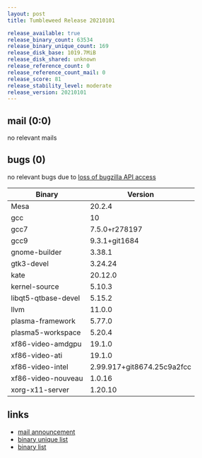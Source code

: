 ```yaml
---
layout: post
title: Tumbleweed Release 20210101

release_available: true
release_binary_count: 63534
release_binary_unique_count: 169
release_disk_base: 1019.7MiB
release_disk_shared: unknown
release_reference_count: 0
release_reference_count_mail: 0
release_score: 81
release_stability_level: moderate
release_version: 20210101
---
```


## mail (0:0)

no relevant mails

## bugs (0)

<!--more-->

no relevant bugs due to [loss of bugzilla API access](https://bugzilla.opensuse.org/show_bug.cgi?id=1157722)

Binary | Version
--- | ---
Mesa | 20.2.4
gcc | 10
gcc7 | 7.5.0+r278197
gcc9 | 9.3.1+git1684
gnome-builder | 3.38.1
gtk3-devel | 3.24.24
kate | 20.12.0
kernel-source | 5.10.3
libqt5-qtbase-devel | 5.15.2
llvm | 11.0.0
plasma-framework | 5.77.0
plasma5-workspace | 5.20.4
xf86-video-amdgpu | 19.1.0
xf86-video-ati | 19.1.0
xf86-video-intel | 2.99.917+git8674.25c9a2fcc
xf86-video-nouveau | 1.0.16
xorg-x11-server | 1.20.10

## links

- [mail announcement](https://github.com/boombatower/tumbleweed-review/issues/10)
- [binary unique list](http://download.opensuse.org/history/20210101/rpm.unique.list)
- [binary list](http://download.opensuse.org/history/20210101/rpm.list)
